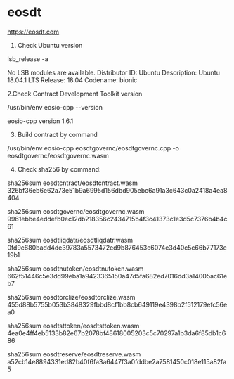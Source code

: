 # eosdt
https://eosdt.com

 1. Check Ubuntu version
 
lsb_release -a

No LSB modules are available.
Distributor ID: Ubuntu
Description:    Ubuntu 18.04.1 LTS
Release:    18.04
Codename:   bionic

2.Check Contract Development Toolkit version

/usr/bin/env eosio-cpp --version

eosio-cpp version 1.6.1

3. Build contract by command

/usr/bin/env eosio-cpp eosdtgovernc/eosdtgovernc.cpp -o eosdtgovernc/eosdtgovernc.wasm

4. Check sha256 by command:

sha256sum eosdtcntract/eosdtcntract.wasm
326bf36eb6e62a73e51b9a6995d156dbd905ebc6a91a3c643c0a2418a4ea8404

sha256sum eosdtgovernc/eosdtgovernc.wasm
9961ebbe4eddefb0ec12db218356c2434715b4f3c41373c1e3d5c7376b4b4c61

sha256sum eosdtliqdatr/eosdtliqdatr.wasm
0fd9c680badd4de39783a5573472ed9b876453e6074e3d40c5c66b77173e19b1

sha256sum eosdtnutoken/eosdtnutoken.wasm
662f51446c5e3dd99eba1a9423365150a47d5fa682ed7016dd3a14005ac61eb7

sha256sum eosdtorclize/eosdtorclize.wasm
455d88b5755b053b3848329fbbd8cf1bb8cb649119e4398b2f512179efc56ea0

sha256sum eosdtsttoken/eosdtsttoken.wasm
4ea0e4ff4eb5133b82e67b2078bf48618005203c5c70297a1b3da6f85db1c686

sha256sum eosdtreserve/eosdtreserve.wasm
a52cb14e8894331ed82b40f6fa3a6447f3a0fddbe2a7581450c018e115a82fa5

